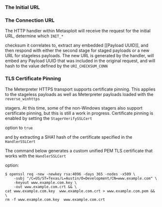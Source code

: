### The Initial URL
### The Connection URL
The HTTP handler within Metasploit will receive the request for the initial URL, determine which
```INIT_*```

checksum it correlates to, extract any embedded [[Payload UUID]], and then respond with either the second stage for staged payloads or a new URL for stageless payloads. The new URL is generated by the handler, will embed any Payload UUID that was included in the original request, and will hash to the value defined by the
```URI_CHECKSUM_CONN```

### TLS Certificate Pinning
The Meterpreter HTTPS transport supports certificate pinning. This applies to the stageless payloads as well as Meterpreter payloads loaded with the
```reverse_winhttps```

stagers. At this time, some of the non-Windows stagers also support certificate pinning, but this is still a work in progress. Certificate pinning is enabled by setting the
```StagerVerifySSLCert```

option to
```true```

and by extracting a SHA1 hash of the certificate specified in the
```HandlerSSLCert```

The command below generates a custom unified PEM TLS certificate that works with the
```HandlerSSLCert```

option:
```
$ openssl req -new -newkey rsa:4096 -days 365 -nodes -x509 \
    -subj "/C=US/ST=Texas/L=Austin/O=Development/CN=www.example.com" \
    -keyout www.example.com.key \
    -out www.example.com.crt && \
cat www.example.com.key  www.example.com.crt > www.example.com.pem && \
rm -f www.example.com.key  www.example.com.crt
```

